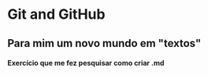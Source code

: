 # Git and GitHub #

## Para mim um novo mundo em "textos" ##



#### Exercício que me fez pesquisar como criar .md ####
